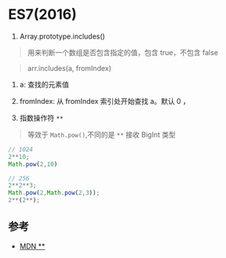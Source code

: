 # ES7(2016)

1. Array.prototype.includes()

> 用来判断一个数组是否包含指定的值，包含 true，不包含 false

> arr.includes(a, fromIndex)

   1. a: 查找的元素值
   2. fromIndex: 从 fromIndex 索引处开始查找 a。默认 0 ，

2. 指数操作符 `**`

> 等效于 `Math.pow()`,不同的是 `**` 接收 BigInt 类型

```js
// 1024
2**10;
Math.pow(2,10)

// 256
2**2**3;
Math.pow(2,Math.pow(2,3));
2**(2**);
```

## 参考

* [MDN **](https://developer.mozilla.org/zh-CN/docs/Web/JavaScript/Reference/Operators/Exponentiation)
